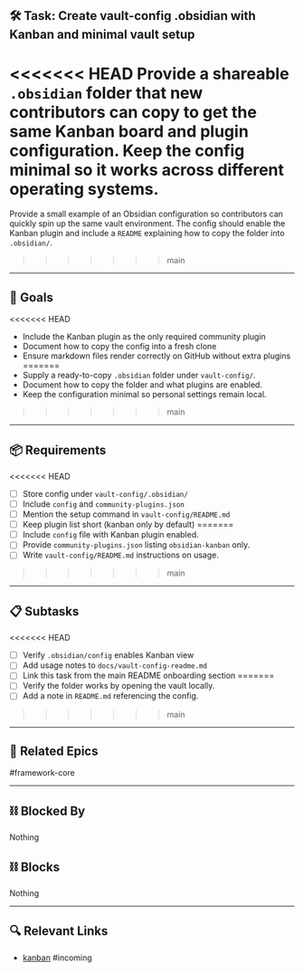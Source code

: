 ## 🛠️ Task: Create vault-config .obsidian with Kanban and minimal vault setup

<<<<<<< HEAD
Provide a shareable `.obsidian` folder that new contributors can copy to get the
same Kanban board and plugin configuration. Keep the config minimal so it works
across different operating systems.
=======
Provide a small example of an Obsidian configuration so contributors can quickly
spin up the same vault environment. The config should enable the Kanban plugin
and include a `README` explaining how to copy the folder into `.obsidian/`.
>>>>>>> main

---

## 🎯 Goals

<<<<<<< HEAD
- Include the Kanban plugin as the only required community plugin
- Document how to copy the config into a fresh clone
- Ensure markdown files render correctly on GitHub without extra plugins
=======
- Supply a ready-to-copy `.obsidian` folder under `vault-config/`.
- Document how to copy the folder and what plugins are enabled.
- Keep the configuration minimal so personal settings remain local.
>>>>>>> main

---

## 📦 Requirements
<<<<<<< HEAD

- [ ] Store config under `vault-config/.obsidian/`
- [ ] Include `config` and `community-plugins.json`
- [ ] Mention the setup command in `vault-config/README.md`
- [ ] Keep plugin list short (kanban only by default)
=======
- [ ] Include `config` file with Kanban plugin enabled.
- [ ] Provide `community-plugins.json` listing `obsidian-kanban` only.
- [ ] Write `vault-config/README.md` instructions on usage.
>>>>>>> main

---

## 📋 Subtasks
<<<<<<< HEAD

- [ ] Verify `.obsidian/config` enables Kanban view
- [ ] Add usage notes to `docs/vault-config-readme.md`
- [ ] Link this task from the main README onboarding section
=======
- [ ] Verify the folder works by opening the vault locally.
- [ ] Add a note in `README.md` referencing the config.
>>>>>>> main

---

## 🔗 Related Epics

#framework-core

---

## ⛓️ Blocked By

Nothing

## ⛓️ Blocks

Nothing

---

## 🔍 Relevant Links

- [kanban](../boards/kanban.md)
#incoming

